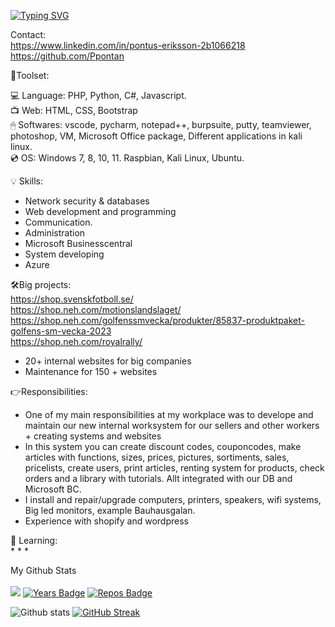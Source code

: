 [![Typing SVG](https://readme-typing-svg.demolab.com/?lines=Pontus+Eriksson+sytem+developer)](https://git.io/typing-svg)

Contact:<br>
https://www.linkedin.com/in/pontus-eriksson-2b1066218 <br>
https://github.com/Ppontan
    
🔧Toolset:<br>

<g-emoji class="g-emoji" alias="point_right" fallback-src="https://github.githubassets.com/images/icons/emoji/unicode/1f449.png">💻</g-emoji> Language: PHP, Python, C#, Javascript.<br>
<g-emoji class="g-emoji" alias="point_right" fallback-src="https://github.githubassets.com/images/icons/emoji/unicode/1f449.png">📺</g-emoji> Web: HTML, CSS, Bootstrap<br>
<g-emoji class="g-emoji" alias="point_right" fallback-src="https://github.githubassets.com/images/icons/emoji/unicode/1f449.png">🖱</g-emoji> Softwares: vscode, pycharm, notepad++, burpsuite, putty, teamviewer, photoshop, VM, Microsoft Office package, Different applications in kali linux. <br>
<g-emoji class="g-emoji" alias="point_right" fallback-src="https://github.githubassets.com/images/icons/emoji/unicode/1f449.png">💿</g-emoji> OS: Windows 7, 8, 10, 11. Raspbian, Kali Linux, Ubuntu.<br>


<g-emoji class="g-emoji" alias="point_right" fallback-src="https://github.githubassets.com/images/icons/emoji/unicode/1f449.png">💡</g-emoji> Skills:
* Network security & databases
* Web development and programming
* Communication.
* Administration
* Microsoft Businesscentral
* System developing
* Azure 

<g-emoji class="g-emoji" alias="point_right" fallback-src="https://github.githubassets.com/images/icons/emoji/unicode/1f449.png">🛠</g-emoji>Big projects:<br>
https://shop.svenskfotboll.se/<br>
https://shop.neh.com/motionslandslaget/<br>
https://shop.neh.com/golfenssmvecka/produkter/85837-produktpaket-golfens-sm-vecka-2023<br>
https://shop.neh.com/royalrally/<br>

* 20+ internal websites for big companies <br>
* Maintenance for 150 + websites

<g-emoji class="g-emoji" alias="point_right" fallback-src="https://github.githubassets.com/images/icons/emoji/unicode/1f449.png">👉</g-emoji>Responsibilities:<br>
* One of my main responsibilities at my workplace was to develope and maintain our new internal worksystem for our sellers and other workers + creating systems and websites<br>
* In this system you can create discount codes, couponcodes, make articles with functions, sizes, prices, pictures, sortiments, sales, pricelists, create users, print articles, renting system for products, check orders and a library with tutorials. Allt integrated with our DB and Microsoft BC.
* I install and repair/upgrade computers, printers, speakers, wifi systems, Big led monitors, example Bauhausgalan. 
*  Experience with shopify and wordpress

<g-emoji class="g-emoji" alias="point_right" fallback-src="https://github.githubassets.com/images/icons/emoji/unicode/1f449.png">📒 </g-emoji>Learning:<br>
*
*
*

My Github Stats<br>  
![](https://komarev.com/ghpvc/?username=Ppontan) [![Years Badge](https://badges.pufler.dev/years/Ppontan)](https://badges.pufler.dev) [![Repos Badge](https://badges.pufler.dev/repos/pPontan)](https://badges.pufler.dev) 


![Github stats](https://github-readme-stats.vercel.app/api?username=Ppontan) [![GitHub Streak](https://streak-stats.demolab.com/?user=Ppontan)](https://git.io/streak-stats)
